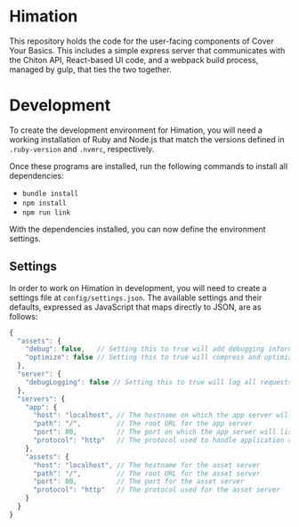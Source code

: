 # Himation

This repository holds the code for the user-facing components of Cover Your
Basics.  This includes a simple express server that communicates with the Chiton
API, React-based UI code, and a webpack build process, managed by gulp, that
ties the two together.

# Development

To create the development environment for Himation, you will need a working
installation of Ruby and Node.js that match the versions defined in
`.ruby-version` and `.nvmrc`, respectively.

Once these programs are installed, run the following commands to install all
dependencies:

* `bundle install`
* `npm install`
* `npm run link`

With the dependencies installed, you can now define the environment settings.

## Settings

In order to work on Himation in development, you will need to create a settings
file at `config/settings.json`.  The available settings and their defaults,
expressed as JavaScript that maps directly to JSON, are as follows:

```javascript
{
  "assets": {
    "debug": false,   // Setting this to true will add debugging information to asset builds
    "optimize": false // Setting this to true will compress and optimize all assets during build
  },
  "server": {
    "debugLogging": false // Setting this to true will log all requests made to the app server
  },
  "servers": {
    "app": {
      "host": "localhost", // The hostname on which the app server will listen
      "path": "/",         // The root URL for the app server
      "port": 80,          // The port on which the app server will listen
      "protocol": "http"   // The protocol used to handle application requests
    },
    "assets": {
      "host": "localhost", // The hostname for the asset server
      "path": "/",         // The root URL for the asset server
      "port": 80,          // The port for the asset server
      "protocol": "http"   // The protocol used for the asset server
    }
  }
}
```
